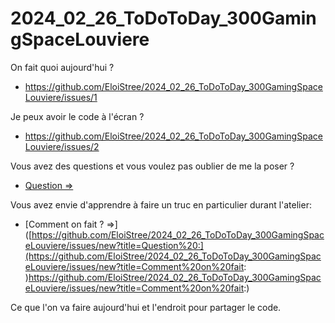 # 2024_02_26_ToDoToDay_300GamingSpaceLouviere

On fait quoi aujourd'hui ?
- https://github.com/EloiStree/2024_02_26_ToDoToDay_300GamingSpaceLouviere/issues/1

Je peux avoir le code à l'écran ?
- https://github.com/EloiStree/2024_02_26_ToDoToDay_300GamingSpaceLouviere/issues/2


Vous avez des questions et vous voulez pas oublier de me la poser ?
- [Question =>](https://github.com/EloiStree/2024_02_26_ToDoToDay_300GamingSpaceLouviere/issues/new?title=Question%20:) 

Vous avez envie d'apprendre à faire un truc en particulier durant l'atelier:

- [Comment on fait ? =>]([https://github.com/EloiStree/2024_02_26_ToDoToDay_300GamingSpaceLouviere/issues/new?title=Question%20:](https://github.com/EloiStree/2024_02_26_ToDoToDay_300GamingSpaceLouviere/issues/new?title=Comment%20on%20fait: )https://github.com/EloiStree/2024_02_26_ToDoToDay_300GamingSpaceLouviere/issues/new?title=Comment%20on%20fait:) 
  


  
Ce que l'on va faire aujourd'hui et l'endroit pour partager le code.
